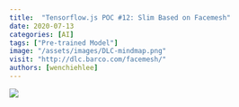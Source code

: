 ```yaml
---
title:  "Tensorflow.js POC #12: Slim Based on Facemesh"
date: 2020-07-13
categories: [AI]
tags: ["Pre-trained Model"]
image: "/assets/images/DLC-mindmap.png"
visit: "http://dlc.barco.com/facemesh/"
authors: [wenchiehlee]
---
```


[![](https://rebrand.ly/dlc_png_url)](https://rebrand.ly/dlc_uml_url)


